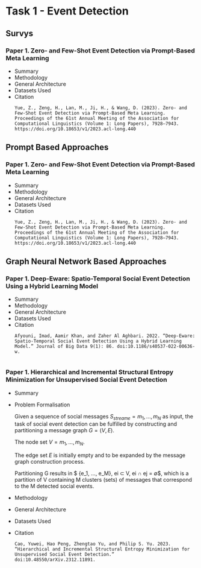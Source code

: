 # Task 1 - Event Detection
## Survys
### Paper 1.  Zero- and Few-Shot Event Detection via Prompt-Based Meta Learning
* Summary 
* Methodology
* General Architecture
* Datasets Used 
* Citation 
    ```
    Yue, Z., Zeng, H., Lan, M., Ji, H., & Wang, D. (2023). Zero- and Few-Shot Event Detection via Prompt-Based Meta Learning. Proceedings of the 61st Annual Meeting of the Association for Computational Linguistics (Volume 1: Long Papers), 7928–7943. https://doi.org/10.18653/v1/2023.acl-long.440

    ```
 
## Prompt Based Approaches
### Paper 1.  Zero- and Few-Shot Event Detection via Prompt-Based Meta Learning
* Summary 
* Methodology
* General Architecture
* Datasets Used 
* Citation 
    ```
    Yue, Z., Zeng, H., Lan, M., Ji, H., & Wang, D. (2023). Zero- and Few-Shot Event Detection via Prompt-Based Meta Learning. Proceedings of the 61st Annual Meeting of the Association for Computational Linguistics (Volume 1: Long Papers), 7928–7943. https://doi.org/10.18653/v1/2023.acl-long.440

    ```
## Graph Neural Network Based Approaches 
### Paper 1.  Deep-Eware: Spatio-Temporal Social Event Detection Using a Hybrid Learning Model
* Summary 
* Methodology
* General Architecture
* Datasets Used 
* Citation 
    ```
    Afyouni, Imad, Aamir Khan, and Zaher Al Aghbari. 2022. “Deep-Eware: Spatio-Temporal Social Event Detection Using a Hybrid Learning Model.” Journal of Big Data 9(1): 86. doi:10.1186/s40537-022-00636-w.


    ```
### Paper 1.  Hierarchical and Incremental Structural Entropy Minimization for Unsupervised Social Event Detection
* Summary 
* Problem Formalisation

    Given a sequence of social messages $S_{streame} = m_1, ..., m_N$ as input,
    the task of social event detection can be fulfilled by constructing and partitioning a message graph $G = (V, E)$.

    The node set $V = {m_1, ..., m_N }$. 
    
    The edge set $E$ is initially empty and to be expanded by the message graph construction process. 
   
    Partitioning G results in $ \{e_1, ..., e_M\}, ei ⊂ V, ei ∩ ej = ∅$,
    which is a partition of V containing M clusters (sets) of messages that correspond to the M detected
social events.

* Methodology
* General Architecture
* Datasets Used 
* Citation 
    ```
    Cao, Yuwei, Hao Peng, Zhengtao Yu, and Philip S. Yu. 2023. “Hierarchical and Incremental Structural Entropy Minimization for Unsupervised Social Event Detection.” doi:10.48550/arXiv.2312.11891.

    ```
